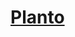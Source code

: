 # [Planto](https://www.figma.com/design/7AWBaFoAUibJMqW2yA4yVF/Interactive-Portfolio-Website--Figma-UI-Design-Tutorial-for-Beginners-%7C-Step-by-Step-Guide--Community-?node-id=0-1&t=WWnFsceiqqe70v3T-1)
